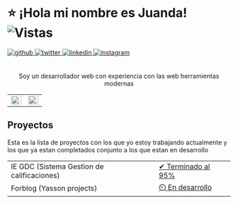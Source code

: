 # ⭐ ¡Hola mi nombre es Juanda! ![Vistas](https://komarev.com/ghpvc/?username=theYassonDC&&style=flat-square) 
<div align="left">
<a href="https://github.com/Yasson-Projects" target="_blank">
<img src=https://img.shields.io/badge/github-%2324292e.svg?&style=for-the-badge&logo=github&logoColor=white alt=github style="margin-bottom: 5px;" />
<a href="https://twitter.com/ljuanda_castro" target="_blank">
<img src=https://img.shields.io/badge/twitter-%2300acee.svg?&style=for-the-badge&logo=twitter&logoColor=white alt=twitter style="margin-bottom: 5px;" />
</a>
<a href="https://linkedin.com/in/juan-david-castro-y" target="_blank">
<img src=https://img.shields.io/badge/linkedin-%231E77B5.svg?&style=for-the-badge&logo=linkedin&logoColor=white alt=linkedin style="margin-bottom: 5px;" />
</a>
<a href="https://instagram.com/ljuanda_castro" target="_blank">
<img src=https://img.shields.io/badge/instagram-%23000000.svg?&style=for-the-badge&logo=instagram&logoColor=white alt=instagram style="margin-bottom: 5px;" />
</a>  
</div>  
<br>
<p align="center">
    Soy un desarrollador web con experiencia con las web herramientas modernas
</p>

<table align="center">
  <tr>
    <td valign="top" width="50%">
      <img src="https://github-readme-stats.vercel.app/api?username=theYassonDC&show_icons=true&count_private=true&hide_border=true" align="left" style="width: 100%" />
    </td>
    <td valign="top" width="50%">
      <img src="https://github-readme-stats.vercel.app/api/top-langs/?username=theYassonDC&hide_border=true&layout=compact" align="left" style="width: 100%" />
    </td>
  </tr>
</table> 

## Proyectos
Esta es la lista de proyectos con los que yo estoy trabajando actualmente y los que ya estan completados conjunto a los que estan en desarrollo
<table>
  <tr>
    <td>IE GDC (Sistema Gestion de calificaciones)</td>
    <td>
      <a href="https://www.linkedin.com/posts/juan-david-castro-y_es-de-mi-agrado-informarles-que-ya-he-terminado-ugcPost-7236560724079124481-FyP0?utm_source=share&utm_medium=member_desktop">  
        ✔ Terminado al 95%
      </a>
    </td>
  </tr>
  <tr>
    <td>Forblog (Yasson projects)</td>
    <td>
      <a href="#">  
        ⏲️ En desarrollo
      </a>
    </td>
  </tr>
</table>



